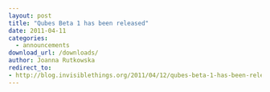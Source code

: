 ```yaml
---
layout: post
title: "Qubes Beta 1 has been released"
date: 2011-04-11
categories:
  - announcements
download_url: /downloads/
author: Joanna Rutkowska
redirect_to:
- http://blog.invisiblethings.org/2011/04/12/qubes-beta-1-has-been-released.html
---
```

